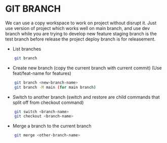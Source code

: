 # GIT BRANCH

We can use a copy workspace to work on project without disrupt it.
Just use version of project which works well on main branch,
and use dev branch while you are trying to develop new feature
staging branch is the test branch before release the project
deploy branch is for releasement.

- List branches
``` bash
    git branch 
```

- Create new branch (copy the current branch with current commit) (Use feat/feat-name for features) 
``` bash
    git branch <new-branch-name>
    git branch -M main (for main branch)
```

- Switch to another branch (switch and restore are child commands that split off from checkout command)
``` bash
    git switch <branch-name>
    git checkout <branch-name> 
```

- Merge a branch to the current branch
``` bash
    git merge <other-branch-name>
```

``` bash
```